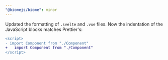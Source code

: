```yaml
---
"@biomejs/biome": minor
---
```


Updated the formatting of `.svelte` and `.vue` files. Now the indentation of the JavaScript blocks matches Prettier's:

```diff
<script>
- import Component from "./Component"
+   import Component from "./Component"
</script>
```
